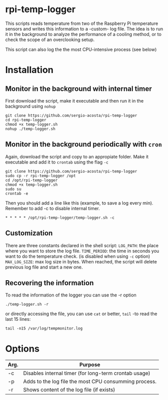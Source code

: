 
# rpi-temp-logger
This scripts reads temperature from two of the Raspberry Pi temperature sensors and writes this information to a -custom- log file. The idea is to run it in the background to analyze the performance of a cooling method, or to check the scope of an overclooking setup.

This script can also log the the most CPU-intensive process (see below)

# Installation
## Monitor in the background with internal timer
First download the script, make it executable and then run it in the background using `nohup` 
```shell
git clone https://github.com/sergio-acosta/rpi-temp-logger
cd rpi-temp-logger
chmod +x temp-logger.sh
nohup ./temp-logger.sh
```

## Monitor in the background periodically with `cron`
Again, download the script and copy to an appropiate folder. Make it executable and add it to `crontab` using the flag `-c`
```shell
git clone https://github.com/sergio-acosta/rpi-temp-logger
sudo cp -r rpi-temp-logger /opt
cd /opt/rpi-temp-logger
chmod +x temp-logger.sh
sudo su
crontab -e
```
Then you should add a line like this (example, to save a log every min). Remember to add -c to disable internal timer.

```shell
* * * * * /opt/rpi-temp-logger/temp-logger.sh -c
```


## Customization
There are three constants declared in the shell script:
`LOG_PATH`: the place where you want to store the log file.
`TIME_PERIOD`: the time in seconds you want to do the temperature check. (is disabled when using `-c` option)
`MAX_LOG_SIZE`: max log size in bytes. When reached, the script will delete previous log file and start a new one.

## Recovering the information
To read the information of the logger you can use the -r option
```
./temp-logger.sh -r
```
or directly accessing the file, you can use `cat` or better, `tail` -to read the last 15 lines:
```
tail -n15 /var/log/tempmonitor.log
```
# Options


| Arg. | Purpose                                               |
|------|-------------------------------------------------------|
| -c   | Disables internal timer (for long-term crontab usage) |
| -p   | Adds to the log file the most CPU consumming process. |
| -r   | Shows content of the log file (if exists)             |

